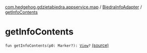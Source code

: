 [com.hedgehog.gdzietabiedra.appservice.map](../index.md) / [BiedraInfoAdapter](index.md) / [getInfoContents](./get-info-contents.md)

# getInfoContents

`fun getInfoContents(p0: Marker?): `[`View`](https://developer.android.com/reference/android/view/View.html)`?` [(source)](https://github.com/asvid/GdzieTaBiedra/tree/master/app/src/main/java/com/hedgehog/gdzietabiedra/appservice/map/BiedraInfoAdapter.kt#L15)
